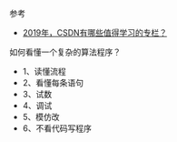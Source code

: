 <!--
 * @Author: JohnJeep
 * @Date: 2019-12-03 20:46:29
 * @LastEditTime: 2020-06-03 12:13:44
 * @LastEditors: Please set LastEditors
 * @Description: C语言提高思想
--> 


 参考
 - [2019年，CSDN有哪些值得学习的专栏？](https://blog.csdn.net/csdngkk/article/details/103682497)
 
 
 如何看懂一个复杂的算法程序？
 - 1、读懂流程
 - 2、看懂每条语句
 - 3、试数
 - 4、调试
 - 5、模仿改
 - 6、不看代码写程序